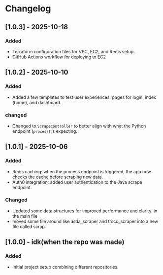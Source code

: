 # Changelog


## [1.0.3] - 2025-10-18
### Added
- Terraform configuration files for VPC, EC2, and Redis setup.
- GitHub Actions workflow for deploying to EC2

## [1.0.2] - 2025-10-10
### Added
- Added a few templates to test user experiences: pages for login, index (home), and dashboard.
### changed 
- Changed to `ScrapeController` to better align with what the Python endpoint (`process`) is expecting.

## [1.0.1] - 2025-10-06
### Added
- Redis caching: when the process endpoint is triggered, the app now checks the cache before scraping new data.
- Auth0 integration: added user authentication to the Java scrape endpoint.
### Changed
- Updated some data structures for improved performance and clarity. in the main file
- moved some file around like asda_scraper and trsco_scraper into a new file called scrap. 

## [1.0.0] - idk(when the repo was made)
### Added
- Initial project setup combining different repositories.

